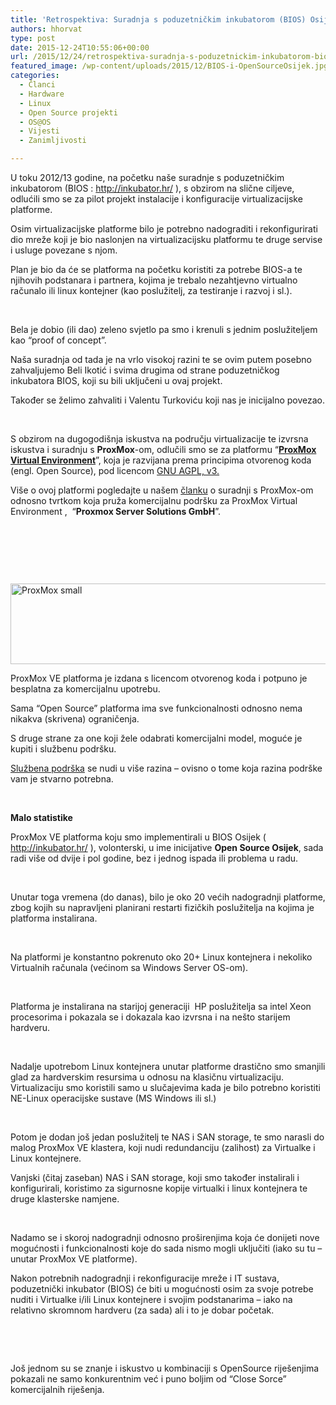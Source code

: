 ```yaml
---
title: 'Retrospektiva: Suradnja s poduzetničkim inkubatorom (BIOS) Osijek : Implementacija infrastrukture potrebne za virtualizacijsku platformu'
authors: hhorvat
type: post
date: 2015-12-24T10:55:06+00:00
url: /2015/12/24/retrospektiva-suradnja-s-poduzetnickim-inkubatorom-bios-osijek-implementacija-infrastrukture-potrebne-za-virtualizacijsku-platformu/
featured_image: /wp-content/uploads/2015/12/BIOS-i-OpenSourceOsijek.jpg
categories:
  - Članci
  - Hardware
  - Linux
  - Open Source projekti
  - OS@OS
  - Vijesti
  - Zanimljivosti

---
```

U toku 2012/13 godine, na početku naše suradnje s poduzetničkim inkubatorom (BIOS : <http://inkubator.hr/> ), s obzirom na slične ciljeve, odlućili smo se za pilot projekt instalacije i konfiguracije virtualizacijske platforme.

Osim virtualizacijske platforme bilo je potrebno nadograditi i rekonfigurirati dio mreže koji je bio naslonjen na virtualizacijsku platformu te druge servise i usluge povezane s njom.

Plan je bio da će se platforma na početku koristiti za potrebe BIOS-a te njihovih podstanara i partnera, kojima je trebalo nezahtjevno virtualno računalo ili linux kontejner (kao poslužitelj, za testiranje i razvoj i sl.).

&nbsp;

Bela je dobio (ili dao) zeleno svjetlo pa smo i krenuli s jednim poslužiteljem kao “proof of concept”.

Naša suradnja od tada je na vrlo visokoj razini te se ovim putem posebno zahvaljujemo Beli Ikotić i svima drugima od strane poduzetničkog inkubatora BIOS, koji su bili uključeni u ovaj projekt.

Također se želimo zahvaliti i Valentu Turkoviću koji nas je inicijalno povezao.

&nbsp;

S obzirom na dugogodišnja iskustva na području virtualizacije te izvrsna iskustva i suradnju s **ProxMox**-om, odlučili smo se za platformu “**[ProxMox Virtual Environment][1]**”, koja je razvijana prema principima otvorenog koda (engl. Open Source), pod licencom [GNU AGPL, v3.][2]

Više o ovoj platformi pogledajte u našem [članku][3] o suradnji s ProxMox-om odnosno tvrtkom koja pruža komercijalnu podršku za ProxMox Virtual Environment ,  “**Proxmox Server Solutions GmbH**”.

&nbsp;

&nbsp;

&nbsp;

<img class="alignnone wp-image-2050" src="https://i1.wp.com/www.opensource-osijek.org/wordpress/wp-content/uploads/2015/12/ProxMox-small.jpg?resize=807%2C129&#038;ssl=1" alt="ProxMox small" width="807" height="129" srcset="https://i1.wp.com/www.opensource-osijek.org/wordpress/wp-content/uploads/2015/12/ProxMox-small.jpg?w=1154&ssl=1 1154w, https://i1.wp.com/www.opensource-osijek.org/wordpress/wp-content/uploads/2015/12/ProxMox-small.jpg?resize=150%2C24&ssl=1 150w, https://i1.wp.com/www.opensource-osijek.org/wordpress/wp-content/uploads/2015/12/ProxMox-small.jpg?resize=300%2C48&ssl=1 300w, https://i1.wp.com/www.opensource-osijek.org/wordpress/wp-content/uploads/2015/12/ProxMox-small.jpg?resize=768%2C123&ssl=1 768w, https://i1.wp.com/www.opensource-osijek.org/wordpress/wp-content/uploads/2015/12/ProxMox-small.jpg?resize=1024%2C164&ssl=1 1024w" sizes="(max-width: 807px) 100vw, 807px" data-recalc-dims="1" />

ProxMox VE platforma je izdana s licencom otvorenog koda i potpuno je besplatna za komercijalnu upotrebu.

Sama &#8220;Open Source&#8221; platforma ima sve funkcionalnosti odnosno nema nikakva (skrivena) ograničenja.

S druge strane za one koji žele odabrati komercijalni model, moguće je kupiti i službenu podršku.

[Službena podrška][4] se nudi u više razina &#8211; ovisno o tome koja razina podrške vam je stvarno potrebna.

&nbsp;

**Malo statistike**

ProxMox VE platforma koju smo implementirali u BIOS Osijek ( <http://inkubator.hr/> ), volonterski, u ime inicijative **Open Source Osijek**, sada radi više od dvije i pol godine, bez i jednog ispada ili problema u radu.

&nbsp;

Unutar toga vremena (do danas), bilo je oko 20 većih nadogradnji platforme, zbog kojih su napravljeni planirani restarti fizičkih poslužitelja na kojima je platforma instalirana.

&nbsp;

Na platformi je konstantno pokrenuto oko 20+ Linux kontejnera i nekoliko Virtualnih računala (većinom sa Windows Server OS-om).

&nbsp;

Platforma je instalirana na starijoj generaciji  HP poslužitelja sa intel Xeon procesorima i pokazala se i dokazala kao izvrsna i na nešto starijem hardveru.

&nbsp;

Nadalje upotrebom Linux kontejnera unutar platforme drastično smo smanjili glad za hardverskim resursima u odnosu na klasičnu virtualizaciju. Virtualizaciju smo koristili samo u slučajevima kada je bilo potrebno koristiti NE-Linux operacijske sustave (MS Windows ili sl.)

&nbsp;

Potom je dodan još jedan poslužitelj te NAS i SAN storage, te smo narasli do malog ProxMox VE klastera, koji nudi redundanciju (zalihost) za Virtualke i Linux kontejnere.

Vanjski (čitaj zaseban) NAS i SAN storage, koji smo također instalirali i konfigurirali, koristimo za sigurnosne kopije virtualki i linux kontejnera te druge klasterske namjene.

&nbsp;

Nadamo se i skoroj nadogradnji odnosno proširenjima koja će donijeti nove mogućnosti i funkcionalnosti koje do sada nismo mogli uključiti (iako su tu &#8211; unutar ProxMox VE platforme).
  
Nakon potrebnih nadogradnji i rekonfiguracije mreže i IT sustava, poduzetnički inkubator (BIOS) će biti u mogućnosti osim za svoje potrebe nuditi i Virtualke i/ili Linux kontejnere i svojim podstanarima &#8211; iako na relativno skromnom hardveru (za sada) ali i to je dobar početak.

&nbsp;

&nbsp;

Još jednom su se znanje i iskustvo u kombinaciji s OpenSource riješenjima pokazali ne samo konkurentnim već i puno boljim od “Close Sorce” komercijalnih riješenja.

 [1]: http://proxmox.com/en/proxmox-ve
 [2]: http://www.gnu.org/licenses/agpl-3.0.en.html
 [3]: https://www.opensource-osijek.org/wordpress/2015/12/24/proxmox-server-solutions-gmbh-je-postao-tehnoloski-partner-inicijative-open-source-osijek/
 [4]: http://proxmox.com/en/proxmox-ve/pricing